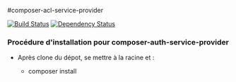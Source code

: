 #composer-acl-service-provider

[![Build Status](http://drone.etna-alternance.net/github.com/etna-alternance/composer-acl-service-provider/status.svg?branch=master)](http://drone.etna-alternance.net/github.com/etna-alternance/composer-auth-service-provider)
[![Dependency Status](https://www.versioneye.com/user/projects/53dde6f38e78abc19100004d/badge.svg)](https://www.versioneye.com/user/projects/53dde6f38e78abc19100004d)

### Procédure d'installation pour composer-auth-service-provider

* Après clone du dépot, se mettre à la racine et :

    * composer install
